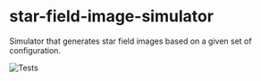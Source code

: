 # star-field-image-simulator
Simulator that generates star field images based on a given set of configuration. 

![Tests](https://github.com/peeeyow/star-field-image-simulator/actions/workflows/tests.yaml/badge.svg)